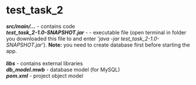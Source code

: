 # test_task_2

***src/main/...*** - contains code   <br />
***test_task_2-1.0-SNAPSHOT.jar*** - - executable file (open terminal in folder you downloaded this file to and enter '*java -jar test_task_2-1.0-SNAPSHOT.jar*'). **Note:** you need to create database first before starting the app. <br /><br />
***libs*** - contains external libraries  <br />
***db_model.mwb*** - database model (for MySQL) <br />
***pom.xml*** - project object model <br />